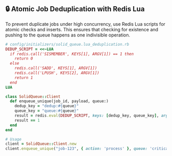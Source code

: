 ## 🔒 Atomic Job Deduplication with Redis Lua

To prevent duplicate jobs under high concurrency, use Redis Lua scripts for atomic checks and inserts. This ensures that checking for existence and pushing to the queue happens as one indivisible operation. 

```ruby
# config/initializers/solid_queue.lua_deduplication.rb
DEDUP_SCRIPT = <<~LUA
  if redis.call('SISMEMBER', KEYS[1], ARGV[1]) == 1 then
    return 0
  else
    redis.call('SADD', KEYS[1], ARGV[1])
    redis.call('LPUSH', KEYS[2], ARGV[1])
    return 1
  end
LUA

class SolidQueue::Client
  def enqueue_unique(job_id, payload, queue:)
    dedup_key = "dedup:#{queue}"
    queue_key = "queue:#{queue}"
    result = redis.eval(DEDUP_SCRIPT, keys: [dedup_key, queue_key], argv: [job_id])
    result == 1
  end
end

# Usage
client = SolidQueue::Client.new
client.enqueue_unique("job-123", { action: 'process' }, queue: 'critical')
```